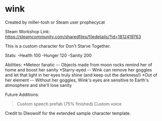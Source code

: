 # wink
Created by miller-tosh or Steam user prophecycat

Steam Workshop Link: https://steamcommunity.com/sharedfiles/filedetails/?id=1812419763

This is a custom character for Don't Starve Together.

Stats:
-Health 100
-Hunger 120
-Sanity 200

Abilities:
*Meteor fanatic -- Objects made from moon rocks remind her of home and boost her sanity
*Starry-eyed -- Wink can remove her goggles and let that light in her eyes truly shine (and keep out the darkness!)
*Out of her element -- Without her goggles, Wink's eyes are sensitive to Earth's atmosphere and she'll lose sanity

Future Additions:
>Custom speech prefab (75% finished)
>Custom voice

Credit to Dleowolf for the extended sample character template.
